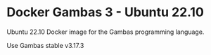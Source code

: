 # Docker Gambas 3 - Ubuntu 22.10

Ubuntu 22.10 Docker image for the Gambas programming language.

Use Gambas stable v3.17.3

